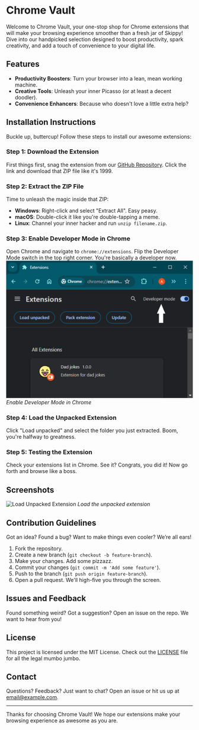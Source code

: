 # Chrome Vault

Welcome to Chrome Vault, your one-stop shop for Chrome extensions that will make your browsing experience smoother than a fresh jar of Skippy! Dive into our handpicked selection designed to boost productivity, spark creativity, and add a touch of convenience to your digital life.

## Features

- **Productivity Boosters**: Turn your browser into a lean, mean working machine.
- **Creative Tools**: Unleash your inner Picasso (or at least a decent doodler).
- **Convenience Enhancers**: Because who doesn't love a little extra help?

## Installation Instructions

Buckle up, buttercup! Follow these steps to install our awesome extensions:

### Step 1: Download the Extension

First things first, snag the extension from our [GitHub Repository](https://github.com/anukultyagi/Chrome-Extensions-Showcase). Click the link and download that ZIP file like it's 1999.

### Step 2: Extract the ZIP File

Time to unleash the magic inside that ZIP:

- **Windows**: Right-click and select "Extract All". Easy peasy.
- **macOS**: Double-click it like you're double-tapping a meme.
- **Linux**: Channel your inner hacker and run `unzip filename.zip`.

### Step 3: Enable Developer Mode in Chrome

Open Chrome and navigate to `chrome://extensions`. Flip the Developer Mode switch in the top right corner. You're basically a developer now.
![Enable Developer Mode](/public/images/enable-developer-mode.png)
_Enable Developer Mode in Chrome_

### Step 4: Load the Unpacked Extension

Click "Load unpacked" and select the folder you just extracted. Boom, you're halfway to greatness.

### Step 5: Testing the Extension

Check your extensions list in Chrome. See it? Congrats, you did it! Now go forth and browse like a boss.

## Screenshots

![Load Unpacked Extension](./screenshots/load-unpacked.png)
_Load the unpacked extension_

## Contribution Guidelines

Got an idea? Found a bug? Want to make things even cooler? We’re all ears!

1. Fork the repository.
2. Create a new branch (`git checkout -b feature-branch`).
3. Make your changes. Add some pizzazz.
4. Commit your changes (`git commit -m 'Add some feature'`).
5. Push to the branch (`git push origin feature-branch`).
6. Open a pull request. We'll high-five you through the screen.

## Issues and Feedback

Found something weird? Got a suggestion? Open an issue on the repo. We want to hear from you!

## License

This project is licensed under the MIT License. Check out the [LICENSE](LICENSE) file for all the legal mumbo jumbo.

## Contact

Questions? Feedback? Just want to chat? Open an issue or hit us up at [email@example.com](mailto:email@example.com).

---

Thanks for choosing Chrome Vault! We hope our extensions make your browsing experience as awesome as you are.
